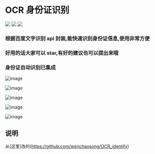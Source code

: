 
# OCR 身份证识别

[![](https://jitpack.io/v/wenchaosong/OCR_identify.svg)](https://jitpack.io/#pigLoveRabbit520/OCR_identify)
[![](https://img.shields.io/github/stars/pigLoveRabbit520/OCR_identify.svg)](https://github.com/pigLoveRabbit520/OCR_identify)
[![](https://img.shields.io/github/issues/pigLoveRabbit520/OCR_identify.svg)](https://github.com/pigLoveRabbit520/OCR_identify)

### 根据百度文字识别 api 封装,能快速识别身份证信息,使用非常方便
### 好用的话大家可以 star,有好的建议也可以提出来哦
### 身份证自动识别已集成

![image](/pics/idcard1.png )

![image](/pics/idcard2.png )

![image](/pics/idcard3.png )

![image](/pics/idcard4.png )

![image](/pics/idcard5.png )

## 说明
从[这里]改的(https://github.com/wenchaosong/OCR_identify)

